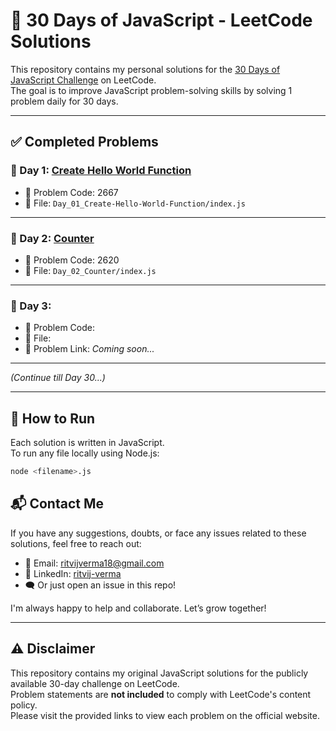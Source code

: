 # 📘 30 Days of JavaScript - LeetCode Solutions

This repository contains my personal solutions for the [30 Days of JavaScript Challenge](https://leetcode.com/study-plan/30-days-of-javascript/) on LeetCode.  
The goal is to improve JavaScript problem-solving skills by solving 1 problem daily for 30 days.

---

## ✅ Completed Problems

### 🔹 Day 1: [Create Hello World Function](https://leetcode.com/problems/create-hello-world-function/)
- 📄 Problem Code: 2667
- 📁 File: `Day_01_Create-Hello-World-Function/index.js`

---

### 🔹 Day 2: [Counter](https://leetcode.com/problems/counter/)
- 📄 Problem Code: 2620
- 📁 File: `Day_02_Counter/index.js`

---

### 🔹 Day 3:
- 📄 Problem Code: 
- 📁 File: 
- 🔗 Problem Link: _Coming soon..._

---

_(Continue till Day 30...)_

---

## 🚀 How to Run


Each solution is written in JavaScript.  
To run any file locally using Node.js:

```bash
node <filename>.js

````
## 📬 Contact Me

If you have any suggestions, doubts, or face any issues related to these solutions, feel free to reach out:

- 📧 Email: [ritvijverma18@gmail.com](mailto:ritvijverma18@gmail.com)
- 💼 LinkedIn: [ritvij-verma](https://www.linkedin.com/in/ritvij-verma)
- 🗨️ Or just open an issue in this repo!

I'm always happy to help and collaborate. Let’s grow together!

---

## ⚠️ Disclaimer

This repository contains my original JavaScript solutions for the publicly available 30-day challenge on LeetCode.  
Problem statements are **not included** to comply with LeetCode's content policy.  
Please visit the provided links to view each problem on the official website.



